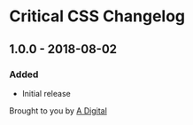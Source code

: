 # Critical CSS Changelog

## 1.0.0 - 2018-08-02
### Added
- Initial release

Brought to you by [A Digital](https://adigital.agency)

